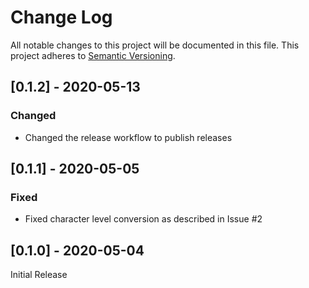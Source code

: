 # Change Log
All notable changes to this project will be documented in this file. This project adheres to [Semantic Versioning](http://semver.org/).

## [0.1.2] - 2020-05-13
### Changed
- Changed the release workflow to publish releases

## [0.1.1] - 2020-05-05
### Fixed
- Fixed character level conversion as described in Issue #2

## [0.1.0] - 2020-05-04
Initial Release
